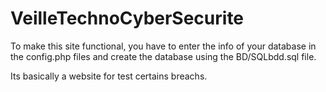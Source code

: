 # VeilleTechnoCyberSecurite

To make this site functional, you have to enter the info of your database in the config.php files 
and create the database using the BD/SQLbdd.sql file.

Its basically a website for test certains breachs. 
